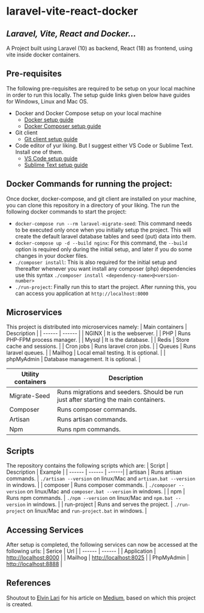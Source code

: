 # laravel-vite-react-docker

## _Laravel, Vite, React and Docker..._

A Project built using Laravel (10) as backend, React (18) as frontend, using vite inside docker containers.

## Pre-requisites

The following pre-requisites are required to be setup on your local machine in order to run this locally. The setup guide links given below have guides for Windows, Linux and Mac OS.

- Docker and Docker Compose setup on your local machine
  - [Docker setup guide](https://docs.docker.com/get-docker/)
  - [Docker Composer setup guide](https://docs.docker.com/compose/gettingstarted/)
- Git client
  - [Git client setup guide](https://docs.github.com/en/get-started/getting-started-with-git/set-up-git)
- Code editor of yur liking. But I suggest either VS Code or Sublime Text. Install one of them.
  - [VS Code setup guide](https://code.visualstudio.com/docs/setup/setup-overview)
  - [Sublime Text setup guide](https://www.sublimetext.com/download)

## Docker Commands for running the project:

Once docker, docker-compose, and git client are installed on your machine, you can clone this repository in a directory of your liking. The run the following docker commands to start the project:

- `docker-compose run --rm laravel-migrate-seed`: This command needs to be executed only once when you initially setup the project. This will create the default laravel database tables and seed (put) data into them.
- `docker-compose up -d --build nginx`: For this command, the `--build` option is required only during the initial setup, and later if you do some changes in your docker files.
- `./composer install`: This is also required for the initial setup and thereafter whenever you want install any composer (php) dependencies use this syntax `./composer install <dependency-name>@<version-number>`
- `./run-project`: Finally run this to start the project. After running this, you can access you application at `http://localhost:8000`

## Microservices

This project is distributed into microservices namely:
| Main containers | Description |
| ------ | ------ |
| NGINX | It is the webserver. |
| PHP | Runs PHP-FPM process manager. |
| Mysql | It is the database. |
| Redis | Store cache and sessions. |
| Cron jobs | Runs laravel cron jobs. |
| Queues | Runs laravel queues. |
| Mailhog | Local email testing. It is optional. |
| phpMyAdmin | Database management. It is optional. |

| Utility containers | Description                                                                         |
| ------------------ | ----------------------------------------------------------------------------------- |
| Migrate-Seed       | Runs migrations and seeders. Should be run just after starting the main containers. |
| Composer           | Runs composer commands.                                                             |
| Artisan            | Runs artisan commands.                                                              |
| Npm                | Runs npm commands.                                                                  |

## Scripts

The repository contains the following scripts which are:
| Script | Description | Example |
| ------ | ------ | ------|
| artisan | Runs artisan commands. | `./artisan --version` on linux/Mac and `artisan.bat --version` in windows. |
| composer | Runs composer commands. | `./composer --version` on linux/Mac and `composer.bat --version` in windows. |
| npm | Runs npm commands. | `./npm --version` on linux/Mac and `npm.bat --version` in windows. |
| run-project | Runs and serves the project. | `./run-project` on linux/Mac and `run-project.bat` in windows. |

## Accessing Services

After setup is completed, the following services can now be accessed at the following urls:
| Serice | Url |
| ------ | ------ |
| Application | [http://localhost:8000](http://localhost:8000) |
| Mailhog | [http://localhost:8025](http://localhost:8025) |
| PhpMyAdmin | [http://localhost:8888](http://localhost:8888) |

## References

Shoutout to [Elvin Lari](https://medium.com/@elvinlari) for his article on [Medium](https://betterprogramming.pub/dockerize-laravel-vite-react-application-in-your-development-environment-a118aea4a02d), based on which this project is created.
